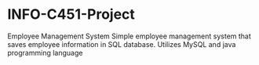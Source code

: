 # INFO-C451-Project
Employee Management System
Simple employee management system that saves employee information in SQL database.
Utilizes MySQL and java programming language 
